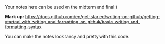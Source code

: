 Your notes here can be used on the midterm and final:)

**Mark up:**
https://docs.github.com/en/get-started/writing-on-github/getting-started-with-writing-and-formatting-on-github/basic-writing-and-formatting-syntax

You can make the notes look fancy and pretty with this code. 
